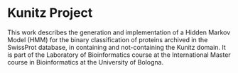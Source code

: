 # Kunitz Project
This work describes the generation and implementation of a Hidden Markov Model (HMM) for the binary classification of proteins archived in the SwissProt database,
in containing and not-containing the Kunitz domain.
It is part of the Laboratory of Bioinformatics course at the International Master course in Bioinformatics at the University of Bologna. 
